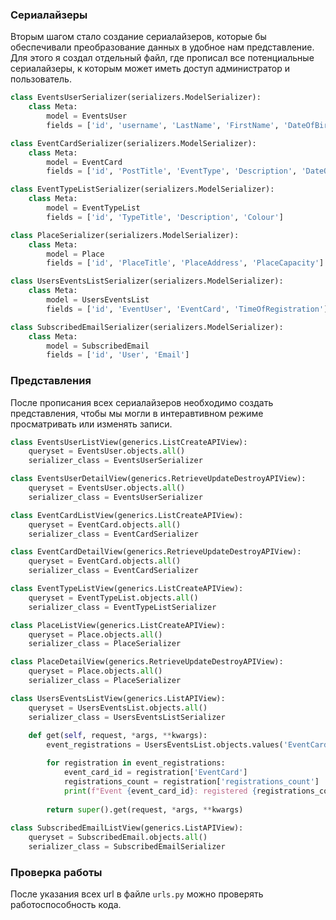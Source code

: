 ### Сериалайзеры

Вторым шагом стало создание сериалайзеров, которые бы обеспечивали преобразование данных в удобное нам представление. Для этого я создал отдельный файл, где прописал все потенциальные сериалайзеры, к которым может иметь доступ администратор и пользователь.

``` py title="serializers.py"
class EventsUserSerializer(serializers.ModelSerializer):
    class Meta:
        model = EventsUser
        fields = ['id', 'username', 'LastName', 'FirstName', 'DateOfBirth', 'PhoneNumber', 'IsSubscribed']

class EventCardSerializer(serializers.ModelSerializer):
    class Meta:
        model = EventCard
        fields = ['id', 'PostTitle', 'EventType', 'Description', 'DateOfEvent', 'EventPlace', 'NumberOfParticipants', 'AgeRestriction', 'Status']

class EventTypeListSerializer(serializers.ModelSerializer):
    class Meta:
        model = EventTypeList
        fields = ['id', 'TypeTitle', 'Description', 'Colour']

class PlaceSerializer(serializers.ModelSerializer):
    class Meta:
        model = Place
        fields = ['id', 'PlaceTitle', 'PlaceAddress', 'PlaceCapacity']

class UsersEventsListSerializer(serializers.ModelSerializer):
    class Meta:
        model = UsersEventsList
        fields = ['id', 'EventUser', 'EventCard', 'TimeOfRegistration']

class SubscribedEmailSerializer(serializers.ModelSerializer):
    class Meta:
        model = SubscribedEmail
        fields = ['id', 'User', 'Email']
```

### Представления

После прописания всех сериалайзеров необходимо создать представления, чтобы мы могли в интеравтивном режиме просматривать или изменять записи.

``` py title="views.py"
class EventsUserListView(generics.ListCreateAPIView):
    queryset = EventsUser.objects.all()
    serializer_class = EventsUserSerializer

class EventsUserDetailView(generics.RetrieveUpdateDestroyAPIView):
    queryset = EventsUser.objects.all()
    serializer_class = EventsUserSerializer

class EventCardListView(generics.ListCreateAPIView):
    queryset = EventCard.objects.all()
    serializer_class = EventCardSerializer

class EventCardDetailView(generics.RetrieveUpdateDestroyAPIView):
    queryset = EventCard.objects.all()
    serializer_class = EventCardSerializer

class EventTypeListView(generics.ListCreateAPIView):
    queryset = EventTypeList.objects.all()
    serializer_class = EventTypeListSerializer

class PlaceListView(generics.ListCreateAPIView):
    queryset = Place.objects.all()
    serializer_class = PlaceSerializer

class PlaceDetailView(generics.RetrieveUpdateDestroyAPIView):
    queryset = Place.objects.all()
    serializer_class = PlaceSerializer

class UsersEventsListView(generics.ListAPIView):
    queryset = UsersEventsList.objects.all()
    serializer_class = UsersEventsListSerializer
    
    def get(self, request, *args, **kwargs):
        event_registrations = UsersEventsList.objects.values('EventCard').annotate(registrations_count=Count('EventCard'))

        for registration in event_registrations:
            event_card_id = registration['EventCard']
            registrations_count = registration['registrations_count']
            print(f"Event {event_card_id}: registered {registrations_count} user(s)")
            
        return super().get(request, *args, **kwargs)
        
class SubscribedEmailListView(generics.ListAPIView):
    queryset = SubscribedEmail.objects.all()
    serializer_class = SubscribedEmailSerializer
``` 

### Проверка работы

После указания всех url в файле `urls.py` можно проверять работоспособность кода.

